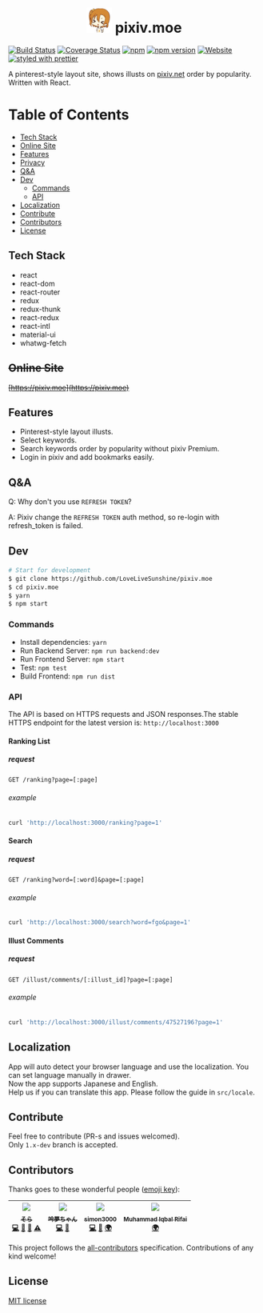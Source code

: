 <h1 align=center><img src="https://raw.githubusercontent.com/LoveLiveSunshine/pixiv.moe/master/src/images/favicon.png" width=50/> pixiv.moe</h1>

[![Build Status](http://img.shields.io/travis/LoveLiveSunshine/pixiv.moe.svg)](https://travis-ci.org/LoveLiveSunshine/pixiv.moe)
[![Coverage Status](https://coveralls.io/repos/github/LoveLiveSunshine/pixiv.moe/badge.svg?branch=master)](https://coveralls.io/github/LoveLiveSunshine/pixiv.moe?branch=master)
[![npm](https://img.shields.io/npm/dt/pixiv.moe.svg?maxAge=2592000)]()
[![npm version](https://badge.fury.io/js/pixiv.moe.svg)](https://badge.fury.io/js/pixiv.moe)
[![Website](https://img.shields.io/website-up-down-green-red/http/shields.io.svg?label=pixivギャラリー)](https://pixiv.moe)
[![styled with prettier](https://img.shields.io/badge/styled_with-prettier-ff69b4.svg)](https://github.com/prettier/prettier)

A pinterest-style layout site, shows illusts on [pixiv.net](http://pixiv.net) order by popularity. Written with React.

Table of Contents
=================

  * [Tech Stack](#tech-stack)
  * [Online Site](#online-site)
  * [Features](#features)
  * [Privacy](#privacy)
  * [Q&amp;A](#qa)
  * [Dev](#dev)
     * [Commands](#commands)
     * [API](#api)
  * [Localization](#localization)
  * [Contribute](#contribute)
  * [Contributors](#contributors)
  * [License](#license)


## Tech Stack
* react
* react-dom
* react-router
* redux
* redux-thunk
* react-redux
* react-intl
* material-ui
* whatwg-fetch

## ~~Online Site~~
~~[https://pixiv.moe](https://pixiv.moe)~~

## Features

* Pinterest-style layout illusts.
* Select keywords.
* Search keywords order by popularity without pixiv Premium.
* Login in pixiv and add bookmarks easily.

## Q&A

Q: Why don't you use `REFRESH TOKEN`?

A: Pixiv change the `REFRESH TOKEN` auth method, so re-login with refresh_token is failed.

## Dev
```bash
# Start for development
$ git clone https://github.com/LoveLiveSunshine/pixiv.moe
$ cd pixiv.moe
$ yarn
$ npm start
```

### Commands
- Install dependencies: `yarn`
- Run Backend Server: `npm run backend:dev`
- Run Frontend Server: `npm start`
- Test: `npm test`
- Build Frontend: `npm run dist`

### API

The API is based on HTTPS requests and JSON responses.The stable HTTPS endpoint for the latest version is:
`http://localhost:3000`

#### Ranking List

##### request
`GET /ranking?page=[:page]`

###### example
```bash
curl 'http://localhost:3000/ranking?page=1' 
```

#### Search

##### request
`GET /ranking?word=[:word]&page=[:page]`

###### example
```bash
curl 'http://localhost:3000/search?word=fgo&page=1' 
```

#### Illust Comments

##### request
`GET /illust/comments/[:illust_id]?page=[:page]`

###### example
```bash
curl 'http://localhost:3000/illust/comments/47527196?page=1'
```

## Localization

App will auto detect your browser language and use the localization. You can set language manually in drawer.  
Now the app supports Japanese and English.  
Help us if you can translate this app. Please follow the guide in `src/locale`.

## Contribute
Feel free to contribute (PR-s and issues welcomed).  
Only `1.x-dev` branch is accepted.

## Contributors

Thanks goes to these wonderful people ([emoji key](https://github.com/kentcdodds/all-contributors#emoji-key)):

<!-- ALL-CONTRIBUTORS-LIST:START - Do not remove or modify this section -->
<!-- prettier-ignore -->
| [<img src="https://avatars0.githubusercontent.com/u/10093992?v=4" width="100px;"/><br /><sub><b>そら</b></sub>](http://kokororin.github.io)<br />[💻](https://github.com/LoveLiveSunshine/pixiv.moe/commits?author=kokororin "Code") [📖](https://github.com/LoveLiveSunshine/pixiv.moe/commits?author=kokororin "Documentation") [🎨](#design-kokororin "Design") [⚠️](https://github.com/LoveLiveSunshine/pixiv.moe/commits?author=kokororin "Tests") | [<img src="https://avatars0.githubusercontent.com/u/12712012?v=4" width="100px;"/><br /><sub><b>吟夢ちゃん</b></sub>](https://kirainmoe.com/)<br />[💻](https://github.com/LoveLiveSunshine/pixiv.moe/commits?author=kirainmoe "Code") [🤔](#ideas-kirainmoe "Ideas, Planning, & Feedback") | [<img src="https://avatars1.githubusercontent.com/u/12656264?v=4" width="100px;"/><br /><sub><b>simon3000</b></sub>](https://github.com/simon300000)<br />[💻](https://github.com/LoveLiveSunshine/pixiv.moe/commits?author=simon300000 "Code") [🤔](#ideas-simon300000 "Ideas, Planning, & Feedback") [🌍](#translation-simon300000 "Translation") | [<img src="https://avatars0.githubusercontent.com/u/29944979?v=4" width="100px;"/><br /><sub><b>Muhammad Iqbal Rifai</b></sub>](https://blog.0wo.me)<br />[🌍](#translation-py7hon "Translation") |
| :---: | :---: | :---: | :---: |
<!-- ALL-CONTRIBUTORS-LIST:END -->

This project follows the [all-contributors](https://github.com/kentcdodds/all-contributors) specification. Contributions of any kind welcome!

## License
[MIT license](http://opensource.org/licenses/mit-license.php)
